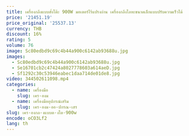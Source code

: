 ```yaml
---
title: เครื่องกลึงแบบตั้งโต๊ะ 900W มอเตอร์ไร้แปรงถ่าน เครื่องกลึงโลหะขนาดเล็กแบบปรับความเร็วได้
price: '21451.19'
price_original: '25537.13'
currency: THB
discount: 16%
rating: 5
volume: 76
image: Sc80edbd9c69c4b44a900c6142ab93688u.jpg
images:
  - Sc80edbd9c69c4b44a900c6142ab93688u.jpg
  - Se16701cb2c47424a8027778603a614aeD.jpg
  - Sf1292c30c53946eabec1daa714de01de8.jpg
video: 344502611098.mp4
categories:
  - name: เครื่องมือ
    slug: เคร-องม
  - name: เครื่องมืออุปกรณ์เสริม
    slug: เคร-องม-ออ-ปกรณ-เสร
slug: เคร-องกล-งแบบต-งโต-900w
encode: oCO3Lf2
lang: th
---
```

  